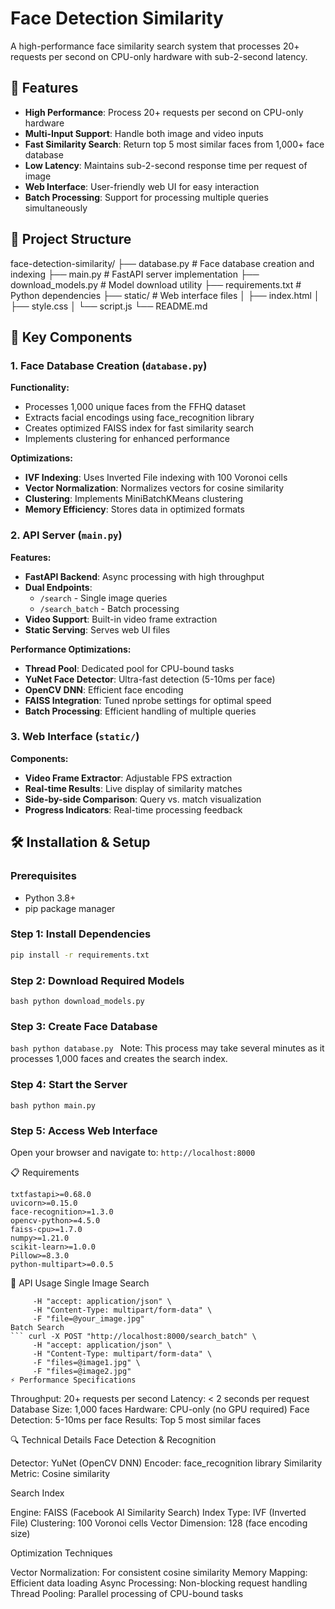 # Face Detection Similarity

A high-performance face similarity search system that processes 20+ requests per second on CPU-only hardware with sub-2-second latency.

## 🚀 Features

- **High Performance**: Process 20+ requests per second on CPU-only hardware
- **Multi-Input Support**: Handle both image and video inputs
- **Fast Similarity Search**: Return top 5 most similar faces from 1,000+ face database
- **Low Latency**: Maintains sub-2-second response time per request of image
- **Web Interface**: User-friendly web UI for easy interaction
- **Batch Processing**: Support for processing multiple queries simultaneously

## 📁 Project Structure
face-detection-similarity/
├── database.py          # Face database creation and indexing
├── main.py             # FastAPI server implementation
├── download_models.py  # Model download utility
├── requirements.txt    # Python dependencies
├── static/            # Web interface files
│   ├── index.html
│   ├── style.css
│   └── script.js
└── README.md

## 🔧 Key Components

### 1. Face Database Creation (`database.py`)

**Functionality:**
- Processes 1,000 unique faces from the FFHQ dataset
- Extracts facial encodings using face_recognition library
- Creates optimized FAISS index for fast similarity search
- Implements clustering for enhanced performance

**Optimizations:**
- **IVF Indexing**: Uses Inverted File indexing with 100 Voronoi cells
- **Vector Normalization**: Normalizes vectors for cosine similarity
- **Clustering**: Implements MiniBatchKMeans clustering
- **Memory Efficiency**: Stores data in optimized formats

### 2. API Server (`main.py`)

**Features:**
- **FastAPI Backend**: Async processing with high throughput
- **Dual Endpoints**:
  - `/search` - Single image queries
  - `/search_batch` - Batch processing
- **Video Support**: Built-in video frame extraction
- **Static Serving**: Serves web UI files

**Performance Optimizations:**
- **Thread Pool**: Dedicated pool for CPU-bound tasks
- **YuNet Face Detector**: Ultra-fast detection (5-10ms per face)
- **OpenCV DNN**: Efficient face encoding
- **FAISS Integration**: Tuned nprobe settings for optimal speed
- **Batch Processing**: Efficient handling of multiple queries

### 3. Web Interface (`static/`)

**Components:**
- **Video Frame Extractor**: Adjustable FPS extraction
- **Real-time Results**: Live display of similarity matches
- **Side-by-side Comparison**: Query vs. match visualization
- **Progress Indicators**: Real-time processing feedback

## 🛠️ Installation & Setup

### Prerequisites
- Python 3.8+
- pip package manager

### Step 1: Install Dependencies
```bash
pip install -r requirements.txt
``` 
### Step 2: Download Required Models
```bash python download_models.py ```
### Step 3: Create Face Database
```bash python database.py ```
Note: This process may take several minutes as it processes 1,000 faces and creates the search index.
### Step 4: Start the Server
```bash python main.py ```
### Step 5: Access Web Interface
Open your browser and navigate to:
``` http://localhost:8000 ```

📋 Requirements
```
txtfastapi>=0.68.0
uvicorn>=0.15.0
face-recognition>=1.3.0
opencv-python>=4.5.0
faiss-cpu>=1.7.0
numpy>=1.21.0
scikit-learn>=1.0.0
Pillow>=8.3.0
python-multipart>=0.0.5
```
🚀 API Usage
Single Image Search
``` curl -X POST "http://localhost:8000/search" \
     -H "accept: application/json" \
     -H "Content-Type: multipart/form-data" \
     -F "file=@your_image.jpg"
Batch Search
``` curl -X POST "http://localhost:8000/search_batch" \
     -H "accept: application/json" \
     -H "Content-Type: multipart/form-data" \
     -F "files=@image1.jpg" \
     -F "files=@image2.jpg"
⚡ Performance Specifications 
```
Throughput: 20+ requests per second
Latency: < 2 seconds per request
Database Size: 1,000 faces
Hardware: CPU-only (no GPU required)
Face Detection: 5-10ms per face
Results: Top 5 most similar faces

🔍 Technical Details
Face Detection & Recognition

Detector: YuNet (OpenCV DNN)
Encoder: face_recognition library
Similarity Metric: Cosine similarity

Search Index

Engine: FAISS (Facebook AI Similarity Search)
Index Type: IVF (Inverted File)
Clustering: 100 Voronoi cells
Vector Dimension: 128 (face encoding size)

Optimization Techniques

Vector Normalization: For consistent cosine similarity
Memory Mapping: Efficient data loading
Async Processing: Non-blocking request handling
Thread Pooling: Parallel processing of CPU-bound tasks

